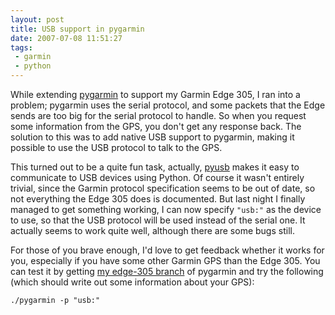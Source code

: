 ```yaml
---
layout: post
title: USB support in pygarmin
date: 2007-07-08 11:51:27
tags:
 - garmin
 - python
---
```


While extending [pygarmin](http://pygarmin.sourceforge.net) to support my Garmin Edge 305, I ran into a problem; pygarmin uses the serial protocol, and some packets that the Edge sends are too big for the serial protocol to handle. So when you request some information from the GPS, you don't get any response back. The solution to this was to add native USB support to pygarmin, making it possible to use the USB protocol to talk to the GPS.

This turned out to be a quite fun task, actually, [pyusb](http://pyusb.berlios.de) makes it easy to communicate to USB devices using Python. Of course it wasn't entirely trivial, since the Garmin protocol specification seems to be out of date, so not everything the Edge 305 does is documented. But last night I finally managed to get something working, I can now specify `"usb:"` as the device to use, so that the USB protocol will be used instead of the serial one. It actually seems to work quite well, although there are some bugs still.

For those of you brave enough, I'd love to get feedback whether it works for you, especially if you have some other Garmin GPS than the Edge 305. You can test it by getting [my edge-305 branch](https://code.launchpad.net/~bjornt/pygarmin/edge-305) of pygarmin and try the following (which should write out some information about your GPS):

`./pygarmin -p "usb:"`

